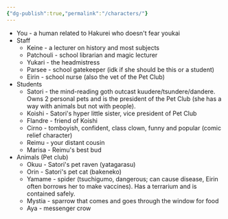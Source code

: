 ```yaml
---
{"dg-publish":true,"permalink":"/characters/"}
---
```


- You - a human related to Hakurei who doesn't fear youkai
- Staff
	- Keine - a lecturer on history and most subjects
	- Patchouli - school librarian and magic lecturer
	- Yukari - the headmistress
	- Parsee - school gatekeeper (idk if she should be this or a student)
	- Eirin - school nurse (also the vet of the Pet Club)
- Students
	- Satori - the mind-reading goth outcast kuudere/tsundere/dandere. Owns 2 personal pets and is the president of the Pet Club (she has a way with animals but not with people).
	- Koishi - Satori's hyper little sister, vice president of Pet Club
	- Flandre - friend of Koishi
	- Cirno - tomboyish, confident, class clown, funny and popular (comic relief character)
	- Reimu - your distant cousin
	- Marisa - Reimu's best bud
- Animals (Pet club)
	- Okuu - Satori's pet raven (yatagarasu)
	- Orin - Satori's pet cat (bakeneko)
	- Yamame - spider (tsuchigumo, dangerous; can cause disease, Eirin often borrows her to make vaccines). Has a terrarium and is contained safely.
	- Mystia - sparrow that comes and goes through the window for food
	- Aya - messenger crow
